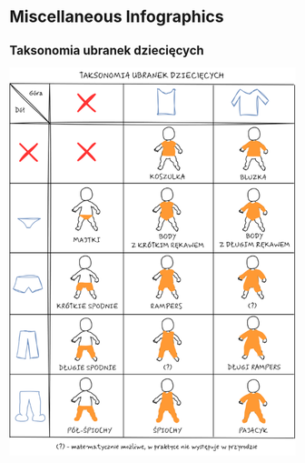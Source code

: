 # Miscellaneous Infographics

## Taksonomia ubranek dziecięcych
[![](./assets/misc/baby-clothes-taxonomy-v3.png)](./assets/misc/baby-clothes-taxonomy-v3.png)
